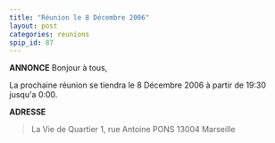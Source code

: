```yaml
---
title: "Réunion le 8 Décembre 2006"
layout: post
categories: reunions
spip_id: 87
---
```

**ANNONCE**
Bonjour à tous,

La prochaine réunion se tiendra le 8 Décembre 2006 à partir de 19:30 jusqu'a 0:00. 


**ADRESSE**

> La Vie de Quartier
> 1, rue Antoine PONS
> 13004 Marseille
